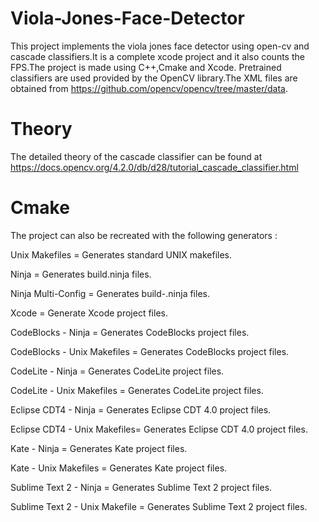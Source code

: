 # Viola-Jones-Face-Detector
This project implements the viola jones face detector using open-cv and cascade classifiers.It is a complete xcode project and it also counts the FPS.The project is made using C++,Cmake and Xcode.
Pretrained classifiers are used provided by the OpenCV library.The XML files are obtained from https://github.com/opencv/opencv/tree/master/data.
# Theory 
The detailed theory of the cascade classifier can be found at https://docs.opencv.org/4.2.0/db/d28/tutorial_cascade_classifier.html
# Cmake
The project can also be recreated with the following generators : 

Unix Makefiles               = Generates standard UNIX makefiles. 

Ninja                        = Generates build.ninja files.

Ninja Multi-Config           = Generates build-<Config>.ninja files.

Xcode                        = Generate Xcode project files.

CodeBlocks - Ninja           = Generates CodeBlocks project files.

CodeBlocks - Unix Makefiles  = Generates CodeBlocks project files.

CodeLite - Ninja             = Generates CodeLite project files.

CodeLite - Unix Makefiles    = Generates CodeLite project files.

Eclipse CDT4 - Ninja         = Generates Eclipse CDT 4.0 project files.

Eclipse CDT4 - Unix Makefiles= Generates Eclipse CDT 4.0 project files.

Kate - Ninja                 = Generates Kate project files.

Kate - Unix Makefiles        = Generates Kate project files.

Sublime Text 2 - Ninja       = Generates Sublime Text 2 project files.

Sublime Text 2 - Unix Makefile = Generates Sublime Text 2 project files.


